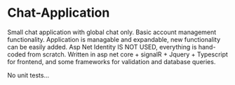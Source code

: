 # Chat-Application

Small chat application with global chat only. Basic account management functionality. Application is managable and expandable, new functionality can be easily added.
Asp Net Identity IS NOT USED, everything is hand-coded from scratch.
Written in asp net core + signalR + Jquery + Typescript for frontend, and some frameworks for validation and database queries.

No unit tests...
